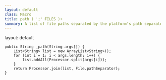 ```yaml
---
layout: default
class: Macro
title: path ( ';' FILES )+
summary: A list of file paths separated by the platform's path separator.
---
```

layout: default


	public String _path(String args[]) {
		List<String> list = new ArrayList<String>();
		for (int i = 1; i < args.length; i++) {
			list.addAll(Processor.split(args[i]));
		}
		return Processor.join(list, File.pathSeparator);
	}

